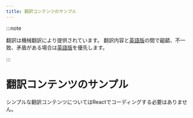 ```yaml
---
title: 翻訳コンテンツのサンプル
---
```


:::note

翻訳は機械翻訳により提供されています。
翻訳内容と[英語版]の間で齟齬、不一致、矛盾がある場合は[英語版]を優先します。

[英語版]:https://www.finops.org

:::

# 翻訳コンテンツのサンプル

シンプルな翻訳コンテンツについてはReactでコーディングする必要はありません。
